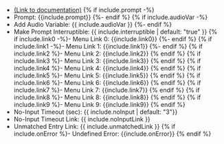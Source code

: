 - [(Link to documentation)](https://help.webex.com/en-us/article/n5595zd/Webex-Contact-Center-Setup-and-Administration-Guide#Cisco_Concept.dita_8a8f0369-60b9-4d31-af05-9338f7aa54be)
{% if include.prompt -%}
- Prompt: {{include.prompt}} 
{%- endif %}
{% if include.audioVar -%}
- Add Audio Variable: {{ include.audioVar }} 
{%- endif %}
- Make Prompt Interruptible: {{ include.interruptible | default: "true" }}
{% if include.link0 -%}- Menu Link 0: {{include.link0}} {%- endif %}
{% if include.link1 -%}- Menu Link 1: {{include.link1}} {%- endif %}
{% if include.link2 %}- Menu Link 2: {{include.link2}} {% endif %}
{% if include.link3 %}- Menu Link 3: {{include.link3}} {% endif %}
{% if include.link4 %}- Menu Link 4: {{include.link4}} {% endif %}
{% if include.link5 %}- Menu Link 5: {{include.link5}} {% endif %}
{% if include.link6 %}- Menu Link 6: {{include.link6}} {% endif %}
{% if include.link7 %}- Menu Link 7: {{include.link7}} {% endif %}
{% if include.link8 %}- Menu Link 8: {{include.link8}} {% endif %}
{% if include.link9 %}- Menu Link 9: {{include.link9}} {% endif %}
- No-Input Timeout (sec): {{ include.noInput | default: "3"}}
- No-Input Timeout Link: {{ include.noInputLink  }}
- Unmatched Entry Link: {{ include.unmatchedLink }}
{% if include.onError %}- Undefined Error: {{include.onError}} {% endif %}